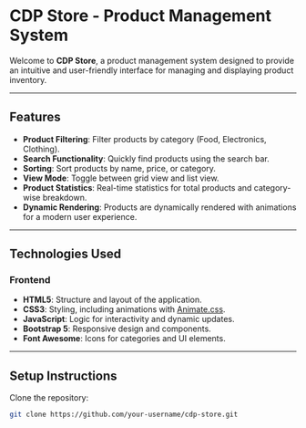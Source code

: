 # CDP Store - Product Management System

Welcome to **CDP Store**, a product management system designed to provide an intuitive and user-friendly interface for managing and displaying product inventory.

---

## Features

- **Product Filtering**: Filter products by category (Food, Electronics, Clothing).
- **Search Functionality**: Quickly find products using the search bar.
- **Sorting**: Sort products by name, price, or category.
- **View Mode**: Toggle between grid view and list view.
- **Product Statistics**: Real-time statistics for total products and category-wise breakdown.
- **Dynamic Rendering**: Products are dynamically rendered with animations for a modern user experience.

---

## Technologies Used

### Frontend
- **HTML5**: Structure and layout of the application.
- **CSS3**: Styling, including animations with [Animate.css](https://animate.style).
- **JavaScript**: Logic for interactivity and dynamic updates.
- **Bootstrap 5**: Responsive design and components.
- **Font Awesome**: Icons for categories and UI elements.

---

## Setup Instructions

Clone the repository:
   ```bash
   git clone https://github.com/your-username/cdp-store.git
